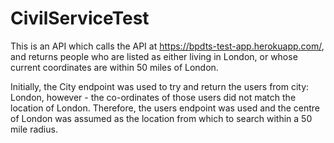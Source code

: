 # CivilServiceTest
This is an API which calls the API at https://bpdts-test-app.herokuapp.com/, and returns people who are listed as either living in London, or whose current coordinates are within 50 miles of London. 

Initially, the City endpoint was used to try and return the users from city: London, however - the co-ordinates of those users did not match the location of London. Therefore, the users endpoint was used and the centre of London was assumed as the location from which to search within a 50 mile radius. 

